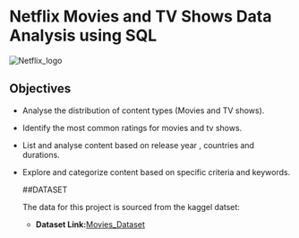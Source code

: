 # Netflix Movies and TV Shows Data Analysis using SQL

![Netflix_logo]()

## Objectives

- Analyse the distribution of content types (Movies and TV shows).
- Identify the most common ratings for movies and tv shows.
- List and analyse content based on release year , countries and durations.
- Explore and categorize content based on specific criteria and keywords.

  ##DATASET

  The data for this project is sourced from the kaggel datset:

  - **Dataset Link:**[Movies_Dataset](https://www.kaggle.com/datasets/utkarshx27/movies-dataset)



